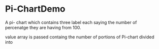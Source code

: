 Pi-ChartDemo
============

 A pi- chart which contains three label each saying  the number of percenatge they are having  from 100.
 
 value array is passed containg the number of portions of Pi-chart divided into
